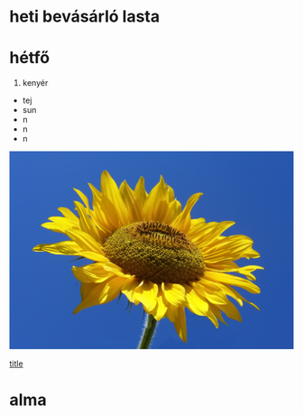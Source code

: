 # heti bevásárló lasta
# hétfő
1. kenyér
- tej
- sun
- n
- n
- n



![alt text](sunflower.jpg)

[title](https://www.youtube.com)

# alma